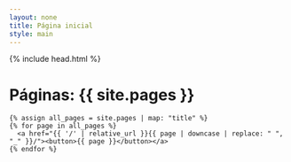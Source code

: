 ```yaml
---
layout: none
title: Página inicial
style: main
---
```


{% include head.html %}
<body>
  <h1>Páginas: {{ site.pages }}</h1>
  <div class="centralizado">
    <!--{% for page in site.data.pages %}
      <a href="{{ '/' | relative_url }}{{ page | downcase | replace: " ", "_" }}/"><button>{{ page }}</button></a>
    {% endfor %}-->

    {% assign all_pages = site.pages | map: "title" %}
    {% for page in all_pages %}
      <a href="{{ '/' | relative_url }}{{ page | downcase | replace: " ", "_" }}/"><button>{{ page }}</button></a>
    {% endfor %}
  </div>
</body>
